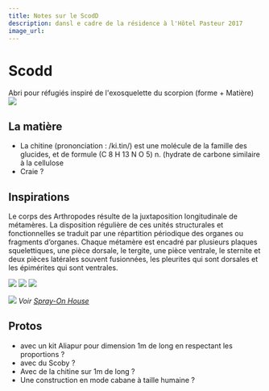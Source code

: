 ```yaml
---
title: Notes sur le ScodD
description: dansl e cadre de la résidence à l'Hôtel Pasteur 2017
image_url:
---
```


# Scodd

Abri pour réfugiés inspiré de l'exosquelette du scorpion (forme + Matière)
![](https://i.imgur.com/cd6gOBt.jpg)

## La matière

+ La chitine (prononciation : /ki.tin/) est une molécule de la famille des glucides, et de formule (C 8 H 13 N O 5) n. (hydrate de carbone similaire à la cellulose
+ Craie ?

## Inspirations

Le corps des Arthropodes résulte de la juxtaposition longitudinale de métamères. La disposition régulière de ces unités structurales et fonctionnelles se traduit par une répartition périodique des organes ou fragments d’organes. Chaque métamère est encadré par plusieurs plaques squelettiques, une pièce dorsale, le tergite, une pièce ventrale, le sternite et deux pièces latérales souvent fusionnées, les pleurites qui sont dorsales et les épimérites qui sont ventrales. 


![](https://i.imgur.com/vkErAq4.jpg)
![](https://i.imgur.com/zdUcy2S.jpg)
![](https://i.imgur.com/yUYGA22.jpg)

![](https://i.imgur.com/fo61txW.jpg)
_Voir [Spray-On House](http://www.hiveforhousing.com/products/material-sciences/citation-spray-on-house_s)_


## Protos


+ avec un kit Aliapur pour dimension 1m de long en respectant les proportions ?
+ avec du Scoby ?
+ Avec de la chitine sur 1m de long ?
+ Une construction en mode cabane à taille humaine ?
